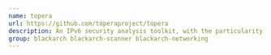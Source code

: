 ```yaml
---
name: topera
url: https://github.com/toperaproject/topera
description: An IPv6 security analysis toolkit, with the particularity that their attacks can't be detected by Snort.
group: blackarch blackarch-scanner blackarch-networking
---
```

